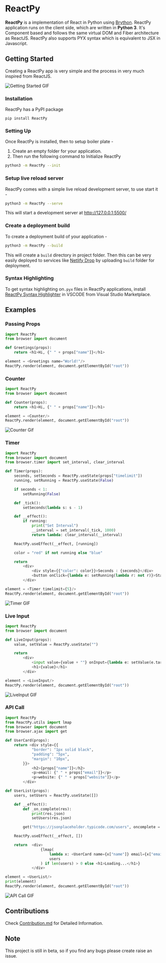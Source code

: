 # ReactPy

**ReactPy** is a implementation of React in Python using [Brython](https://brython.info/). ReactPy application runs on the client side, which are written in **Python 3**. It's Component based and follows the same virtual DOM and Fiber architecture as ReactJS. ReactPy also supports PYX syntax which is equivalent to JSX in Javascript.

## Getting Started

Creating a ReactPy app is very simple and the process in very much inspired from ReactJS.

![Getting Started GIF](./media/ReactPy_installation.gif)

### Installation

ReactPy has a PyPI package

```
pip install ReactPy
```

### Setting Up

Once ReactPy is installed, then to setup boiler plate -

1. Create an empty folder for your application.
2. Then run the following command to Initialize ReactPy

```sh
python3 -m ReactPy --init
```

### Setup live reload server

ReactPy comes with a simple live reload development server, to use start it -

```sh
python3 -m ReactPy --serve
```

This will start a development server at http://127.0.0.1:5500/

### Create a deployment build

To create a deployment build of your application -

```sh
python3 -m ReactPy --build
```

This will create a `build` directory in project folder. Then this can be very easily deployed to services like [Netlify Drop](https://docs.netlify.com/site-deploys/create-deploys/#drag-and-drop) by uploading `build` folder for deployment.

### Syntax Highlighting
To get syntax highlighting on`.pyx` files in ReactPy applications, install [ReactPy Syntax Highlighter](https://marketplace.visualstudio.com/items?itemName=RudreshVeerkhare.reactpy) in VSCODE from Visual Studio Marketplace.


## Examples

### Passing Props

```python
import ReactPy
from browser import document

def Greetings(props):
	return <h1>Hi, {" " + props["name"]}</h1>

element = <Greetings name="World!"/>
ReactPy.render(element, document.getElementById("root"))
```

### Counter

```python
import ReactPy
from browser import document

def Counter(props):
	return <h1>Hi, {" " + props["name"]}</h1>

element = <Counter/>
ReactPy.render(element, document.getElementById("root"))
```

![Counter Gif](./media/Counter.gif)

### Timer

```python
import ReactPy
from browser import document
from browser.timer import set_interval, clear_interval

def Timer(props):
    seconds, setSeconds = ReactPy.useState(props["timelimit"])
    running, setRunning = ReactPy.useState(False)

    if seconds < 1:
        setRunning(False)

    def _tick():
        setSeconds(lambda s: s - 1)

    def __effect():
        if running:
            print("Set Interval")
            __interval = set_interval(_tick, 1000)
            return lambda: clear_interval(__interval)

    ReactPy.useEffect(__effect, [running])

    color = "red" if not running else "blue"

    return
        <div>
            <div style={{"color": color}}>Seconds : {seconds}</div>
            <button onClick={lambda e: setRunning(lambda r: not r)}>Start / Stop</button>
        </div>

element = <Timer timelimit={5}/>
ReactPy.render(element, document.getElementById("root"))
```

![Timer GIF](./media/Timer.gif)

### Live Input

```python
import ReactPy
from browser import document

def LiveInput(props):
    value, setValue = ReactPy.useState("")

    return
        <div>
            <input value={value + ""} onInput={lambda e: setValue(e.target.value)}/>
            <h1>{value}</h1>
        </div>

element = <LiveInput/>
ReactPy.render(element, document.getElementById("root"))
```

![LiveInput GIF](./media/LiveInput.gif)

### API Call

```python
import ReactPy
from ReactPy.utils import lmap
from browser import document
from browser.ajax import get

def UserCard(props):
    return <div style={{
            "border": "1px solid black",
            "padding": "5px",
            "margin": "10px",
        }}>
            <h2>{props["name"]}</h2>
            <p>email: {" " + props["email"]}</p>
            <p>website: {" " + props["website"]}</p>
        </div>

def UserList(props):
    users, setUsers = ReactPy.useState([])

    def __effect():
        def _on_complete(res):
            print(res.json)
            setUsers(res.json)

        get("https://jsonplaceholder.typicode.com/users", oncomplete = _on_complete)

    ReactPy.useEffect(__effect, [])

    return  <div>
                {lmap(
                    lambda x: <UserCard name={x["name"]} email={x["email"]} website={x["website"]}/>,
                    users
                ) if len(users) > 0 else <h1>Loading...</h1>}
            </div>

element = <UserList/>
print(element)
ReactPy.render(element, document.getElementById("root"))
```

![API Call GIF](./media/API%20Call.gif)

## Contributions

Check [Contribution.md]() for Detailed Information.

## Note

This project is still in beta, so if you find any bugs please create raise an issue.
